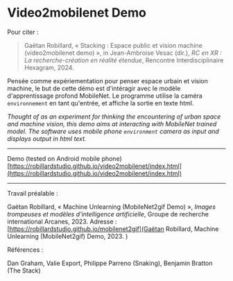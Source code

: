 # Video2mobilenet Demo

<!-- image -->

Pour citer :

> Gaëtan Robillard, « Stacking : Espace public et vision machine (video2mobilenet demo) », in Jean-Ambroise Vesac (dir.), *RC en XR : La recherche-création en réalité étendue*, Rencontre Interdisciplinaire Hexagram, 2024.

Pensée comme expériementation pour penser espace urbain et vision machine, le but de cette démo est d'intéragir avec le modèle d'apprentissage profond MobileNet. Le programme utilise la caméra `environnement` en tant qu'entrée, et affiche la sortie en texte html.

*Thought of as an experiment for thinking the encountering of urban space and machine vision, this demo aims at interacting with MobileNet trained model. The software uses mobile phone `environment` camera as input and displays output in html text.*

----
Demo (tested on Android mobile phone) [https://robillardstudio.github.io/video2mobilenet/index.html](https://robillardstudio.github.io/video2mobilenet/index.html)

----

Travail préalable :

Gaëtan Robillard, « Machine Unlearning (MobileNet2gif Demo) », *Images trompeuses et modèles d'intelligence artificielle*, Groupe de recherche international Arcanes, 2023. Adresse : [https://robillardstudio.github.io/mobilenet2gif](Gaëtan Robillard, Machine Unlearning (MobileNet2gif) Demo, 2023.
)

Références :

Dan Graham, Valie Export, Philippe Parreno (Snaking), Benjamin Bratton (The Stack)
